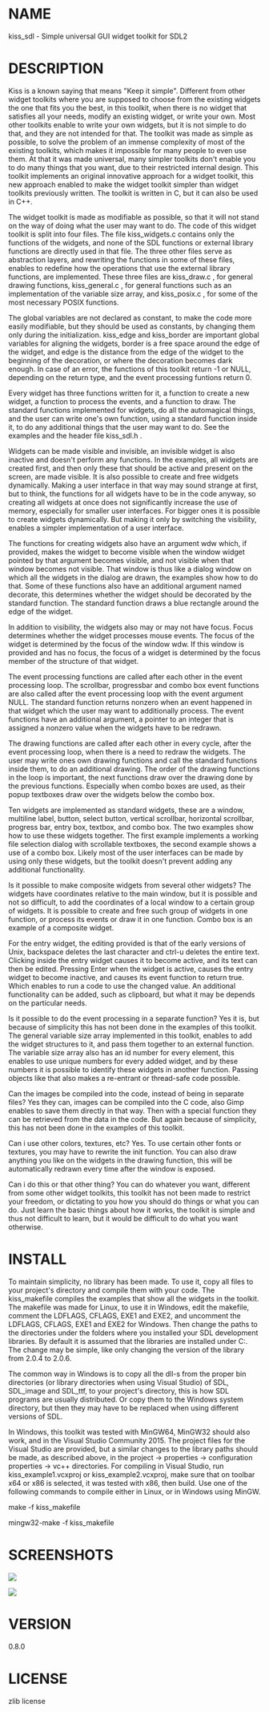 NAME
====

kiss_sdl - Simple universal GUI widget toolkit for SDL2


DESCRIPTION
===========

Kiss is a known saying that means "Keep it simple". Different from other
widget toolkits where you are supposed to choose from the existing
widgets the one that fits you the best, in this toolkit, when there
is no widget that satisfies all your needs, modify an existing widget,
or write your own. Most other toolkits enable to write your own widgets,
but it is not simple to do that, and they are not intended for that. The
toolkit was made as simple as possible, to solve the problem of an immense
complexity of most of the existing toolkits, which makes it impossible
for many people to even use them. At that it was made universal, many
simpler toolkits don't enable you to do many things that you want, due
to their restricted internal design. This toolkit implements an original
innovative approach for a widget toolkit, this new approach enabled
to make the widget toolkit simpler than widget toolkits previously
written. The toolkit is written in C, but it can also be used in C++.

The widget toolkit is made as modifiable as possible, so that it will
not stand on the way of doing what the user may want to do. The code of
this widget toolkit is split into four files. The file kiss_widgets.c
contains only the functions of the widgets, and none of the SDL functions
or external library functions are directly used in that file. The three
other files serve as abstraction layers, and rewriting the functions
in some of these files, enables to redefine how the operations that
use the external library functions, are implemented. These three files
are kiss_draw.c , for general drawing functions, kiss_general.c , for
general functions such as an implementation of the variable size array,
and kiss_posix.c , for some of the most necessary POSIX functions.

The global variables are not declared as constant, to make the code more
easily modifiable, but they should be used as constants, by changing
them only during the initialization. kiss_edge and kiss_border are
important global variables for aligning the widgets, border is a free
space around the edge of the widget, and edge is the distance from the
edge of the widget to the beginning of the decoration, or where the
decoration becomes dark enough. In case of an error, the functions of
this toolkit return -1 or NULL, depending on the return type, and the
event processing funtions return 0.

Every widget has three functions written for it, a function to create a
new widget, a function to process the events, and a function to draw. The
standard functions implemented for widgets, do all the automagical
things, and the user can write one's own function, using a standard
function inside it, to do any additional things that the user may want
to do. See the examples and the header file kiss_sdl.h .

Widgets can be made visible and invisible, an invisible widget is also
inactive and doesn't perform any functions. In the examples, all widgets
are created first, and then only these that should be active and present
on the screen, are made visible. It is also possible to create and
free widgets dynamically. Making a user interface in that way may sound
strange at first, but to think, the functions for all widgets have to be
in the code anyway, so creating all widgets at once does not significantly
increase the use of memory, especially for smaller user interfaces. For
bigger ones it is possible to create widgets dynamically. But making it
only by switching the visibility, enables a simpler implementation of
a user interface.

The functions for creating widgets also have an argument wdw which,
if provided, makes the widget to become visible when the window widget
pointed by that argument becomes visible, and not visible when that
window becomes not visible. That window is thus like a dialog window on
which all the widgets in the dialog are drawn, the examples show how to
do that. Some of these functions also have an additional argument named
decorate, this determines whether the widget should be decorated by the
standard function. The standard function draws a blue rectangle around
the edge of the widget.

In addition to visibility, the widgets also may or may not have
focus. Focus determines whether the widget processes mouse events. The
focus of the widget is determined by the focus of the window wdw. If this
window is provided and has no focus, the focus of a widget is determined
by the focus member of the structure of that widget.

The event processing functions are called after each other in the event
processing loop. The scrollbar, progressbar and combo box event functions
are also called after the event processing loop with the event argument
NULL. The standard function returns nonzero when an event happened in
that widget which the user may want to additionally process. The event
functions have an additional argument, a pointer to an integer that is
assigned a nonzero value when the widgets have to be redrawn.

The drawing functions are called after each other in every cycle, after
the event processing loop, when there is a need to redraw the widgets. The
user may write ones own drawing functions and call the standard functions
inside them, to do an additional drawing. The order of the drawing
functions in the loop is important, the next functions draw over the
drawing done by the previous functions. Especially when combo boxes are
used, as their popup textboxes draw over the widgets below the combo box.

Ten widgets are implemented as standard widgets, these are a window,
multiline label, button, select button, vertical scrollbar, horizontal
scrollbar, progress bar, entry box, textbox, and combo box. The two
examples show how to use these widgets together. The first example
implements a working file selection dialog with scrollable textboxes,
the second example shows a use of a combo box. Likely most of the user
interfaces can be made by using only these widgets, but the toolkit
doesn't prevent adding any additional functionality.

Is it possible to make composite widgets from several other widgets? The
widgets have coordinates relative to the main window, but it is possible
and not so difficult, to add the coordinates of a local window to a
certain group of widgets. It is possible to create and free such group
of widgets in one function, or process its events or draw it in one
function. Combo box is an example of a composite widget.

For the entry widget, the editing provided is that of the early versions
of Unix, backspace deletes the last character and ctrl-u deletes the
entire text. Clicking inside the entry widget causes it to become active,
and its text can then be edited. Pressing Enter when the widget is active,
causes the entry widget to become inactive, and causes its event function
to return true. Which enables to run a code to use the changed value. An
additional functionality can be added, such as clipboard, but what it
may be depends on the particular needs.

Is it possible to do the event processing in a separate function? Yes it
is, but because of simplicity this has not been done in the examples of
this toolkit. The general variable size array implemented in this toolkit,
enables to add the widget structures to it, and pass them together to
an external function. The variable size array also has an id number
for every element, this enables to use unique numbers for every added
widget, and by these numbers it is possible to identify these widgets
in another function. Passing objects like that also makes a re-entrant
or thread-safe code possible.

Can the images be compiled into the code, instead of being in separate
files? Yes they can, images can be compiled into the C code, also Gimp
enables to save them directly in that way. Then with a special function
they can be retrieved from the data in the code. But again because of
simplicity, this has not been done in the examples of this toolkit.

Can i use other colors, textures, etc? Yes. To use certain other fonts or
textures, you may have to rewrite the init function. You can also draw
anything you like on the widgets in the drawing function, this will be
automatically redrawn every time after the window is exposed.

Can i do this or that other thing? You can do whatever you want, different
from some other widget toolkits, this toolkit has not been made to
restrict your freedom, or dictating to you how you should do things
or what you can do. Just learn the basic things about how it works,
the toolkit is simple and thus not difficult to learn, but it would be
difficult to do what you want otherwise.


INSTALL
=======

To maintain simplicity, no library has been made. To use it, copy all
files to your project's directory and compile them with your code. The
 kiss_makefile compiles the examples that show all the widgets in
the toolkit. The makefile was made for Linux, to use it in Windows,
edit the makefile, comment the LDFLAGS, CFLAGS, EXE1 and EXE2, and
uncomment the LDFLAGS, CFLAGS, EXE1 and EXE2 for Windows. Then change
the paths to the directories under the folders where you installed your
SDL development libraries. By default it is assumed that the libraries
are installed under C:\. The change may be simple, like only changing
the version of the library from 2.0.4 to 2.0.6.

The common way in Windows is to copy all the dll-s from the proper bin
directories (or library directories when using Visual Studio) of SDL,
SDL_image and SDL_ttf, to your project's directory, this is how SDL
programs are usually distributed. Or copy them to the Windows system
directory, but then they may have to be replaced when using different
versions of SDL.

In Windows, this toolkit was tested with MinGW64, MinGW32 should also
work, and in the Visual Studio Community 2015. The project files for the
Visual Studio are provided, but a similar changes to the library paths
should be made, as described above, in the project -> properties ->
configuration properties -> vc++ directories. For compiling in Visual
Studio, run kiss_example1.vcxproj or kiss_example2.vcxproj, make sure
that on toolbar x64 or x86 is selected, it was tested with x86, then
build. Use one of the following commands to compile either in Linux,
or in Windows using MinGW.

make -f kiss_makefile

mingw32-make -f kiss_makefile


SCREENSHOTS
===========

![](https://raw.githubusercontent.com/actsl/kiss_sdl/master/kiss_ss1.jpg)

![](https://raw.githubusercontent.com/actsl/kiss_sdl/master/kiss_ss2.jpg)


VERSION
=======

0.8.0


LICENSE
=======

zlib license

